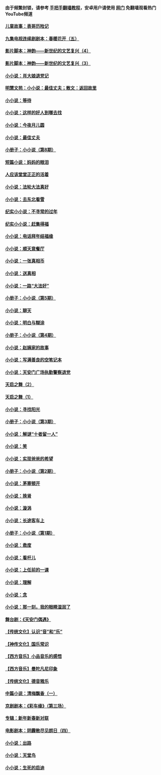 #### 由于频繁封锁，请参考 [手把手翻墙教程](https://github.com/gfw-breaker/guides/wiki/)，安卓用户请使用 [网门](https://github.com/gfw-breaker/nogfw/blob/master/dl.md?t=07192001) 免翻墙观看热门YouTube频道 

#### [儿童故事：表哥历险记](../pages/328/383535.md?t=07192001) 

#### [九集电视连续剧剧本：春暖花开（五）](../pages/328/275919.md?t=07192001) 

#### [影片脚本：神韵——新世纪的文艺复兴（4）](../pages/328/266089.md?t=07192001) 

#### [影片脚本：神韵——新世纪的文艺复兴（3）](../pages/328/266087.md?t=07192001) 

#### [小小说：肖大娘退党记](../pages/328/239807.md?t=07192001) 

#### [明慧文苑：小小说：最佳丈夫；散文：返回故里](../pages/328/3439.md?t=07192001) 

#### [小小说：等待](../pages/328/223927.md?t=07192001) 

#### [小小说：这样的好人到哪去找](../pages/328/209396.md?t=07192001) 

#### [小小说：今夜月儿圆](../pages/328/193588.md?t=07192001) 

#### [小小说：最佳丈夫](../pages/328/190938.md?t=07192001) 

#### [小册子：小小说（第8期）](../pages/328/188202.md?t=07192001) 

#### [短篇小说：妈妈的眼泪](../pages/328/187712.md?t=07192001) 

#### [人应该堂堂正正的活着](../pages/328/182430.md?t=07192001) 

#### [小小说：法轮大法真好](../pages/328/174669.md?t=07192001) 

#### [小小说：去东北看雪](../pages/328/173882.md?t=07192001) 

#### [纪实小小说：不寻常的过年](../pages/328/173187.md?t=07192001) 

#### [纪实小小说：赶集得福](../pages/328/172652.md?t=07192001) 

#### [小小说：电话拜年结福缘](../pages/328/172533.md?t=07192001) 

#### [小小说：顺天意餐厅](../pages/328/170182.md?t=07192001) 

#### [小小说：一张真相币](../pages/328/169410.md?t=07192001) 

#### [小小说：送真相](../pages/328/166713.md?t=07192001) 

#### [小小说：一路“大法好”](../pages/328/162016.md?t=07192001) 

#### [小册子：小小说（第5期）](../pages/328/161131.md?t=07192001) 

#### [小小说：聊天](../pages/328/159640.md?t=07192001) 

#### [小小说：明白与糊涂](../pages/328/158101.md?t=07192001) 

#### [小册子：小小说（第4期）](../pages/328/158006.md?t=07192001) 

#### [小小说：赵姨家的故事](../pages/328/157843.md?t=07192001) 

#### [小小说：写满善良的空笔记本](../pages/328/157382.md?t=07192001) 

#### [小小说：天安门广场执勤警察退党](../pages/328/156982.md?t=07192001) 

#### [天启之舞（2）](../pages/328/153440.md?t=07192001) 

#### [天启之舞（1）](../pages/328/153439.md?t=07192001) 

#### [小小说：寻找阳光](../pages/328/153065.md?t=07192001) 

#### [小册子：小小说（第3期）](../pages/328/151715.md?t=07192001) 

#### [小小说：解谜“十者留一人”](../pages/328/148967.md?t=07192001) 

#### [小小说：笑](../pages/328/148905.md?t=07192001) 

#### [小小说：实现爸爸的希望](../pages/328/148096.md?t=07192001) 

#### [小册子：小小说（第2期）](../pages/328/147214.md?t=07192001) 

#### [小小说：茅塞顿开](../pages/328/147030.md?t=07192001) 

#### [小小说：换肾](../pages/328/146770.md?t=07192001) 

#### [小小说：漩涡](../pages/328/146683.md?t=07192001) 

#### [小小说：长途客车上](../pages/328/145076.md?t=07192001) 

#### [小册子：小小说（第1期）](../pages/328/143963.md?t=07192001) 

#### [小小说：救度](../pages/328/143927.md?t=07192001) 

#### [小小说：看杆儿](../pages/328/142137.md?t=07192001) 

#### [小小说：上任前的一课](../pages/328/140808.md?t=07192001) 

#### [小小说：理解](../pages/328/140476.md?t=07192001) 

#### [小小说：念](../pages/328/139513.md?t=07192001) 

#### [小小说：那一刻，我的眼睛湿润了](../pages/328/138476.md?t=07192001) 

#### [舞台剧：《天安门偶遇》](../pages/328/117155.md?t=07192001) 

#### [【传统文化】认识“音”和“乐”](../pages/328/108667.md?t=07192001) 

#### [【神传文化】国乐常识](../pages/328/104225.md?t=07192001) 

#### [【西方音乐】小品音乐的感悟](../pages/328/102924.md?t=07192001) 

#### [【西方音乐】曼陀凡尼印象](../pages/328/102922.md?t=07192001) 

#### [【传统文化】德音雅乐](../pages/328/102923.md?t=07192001) 

#### [中篇小说：清梅飘香（一）](../pages/328/101058.md?t=07192001) 

#### [京剧剧本：《彩车缘》（第三场）](../pages/328/96434.md?t=07192001) 

#### [专辑：新年新春新对联](../pages/328/94991.md?t=07192001) 

#### [电影剧本：阴霾散尽见朗日（四）](../pages/328/87081.md?t=07192001) 

#### [小小说：出路](../pages/328/84848.md?t=07192001) 

#### [小小说：天堂鸟](../pages/328/83084.md?t=07192001) 

#### [小小说：生死的启迪](../pages/328/70977.md?t=07192001) 

